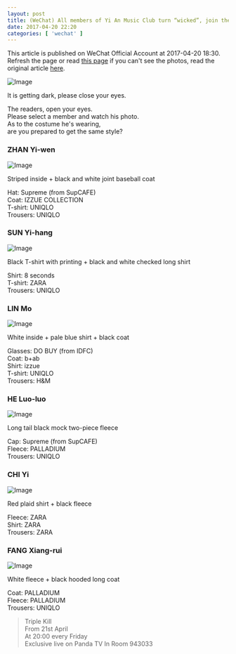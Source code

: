 ```yaml
---
layout: post
title: (WeChat) All members of Yi An Music Club turn “wicked”, join the feast of “Triple Kill” together
date: 2017-04-20 22:20
categories: [ 'wechat' ]
---
```


This article is published on WeChat Official Account at 2017-04-20 18:30. Refresh the page or read [this page](https://github.com/Quadrifolium/originalplan/blob/gh-pages/_posts/WeChat/2017-04-20-WeChat-Original-Plan.md) if you can't see the photos, read the original article [here](https://mp.weixin.qq.com/s/NuvzHH2QrtzU2n1Aa7za8g).

<!-- more -->

![Image](http://mmbiz.qpic.cn/mmbiz_png/XOMVurd7hjRicIiadcFb263nVcjicWC2WcFnRxKYFicILZZDRE2zoYh2FSkMfG5zth30qxj2icAVCBhLPWahxCMd44g/0)

It is getting dark, please close your eyes.

The readers, open your eyes.  
Please select a member and watch his photo.  
As to the costume he's wearing,    
are you prepared to get the same style?

### ZHAN Yi-wen

![Image](http://mmbiz.qpic.cn/mmbiz_png/XOMVurd7hjRicIiadcFb263nVcjicWC2WcFyWnjGzyxIMsnQUJsUayDiaq7UgfhD4g0aAAkzlcvcHdQQoibrCfGW6Iw/0)

Striped inside + black and white joint baseball coat

Hat: Supreme (from SupCAFE)  
Coat: IZZUE COLLECTION  
T-shirt: UNIQLO  
Trousers: UNIQLO

### SUN Yi-hang

![Image](http://mmbiz.qpic.cn/mmbiz_png/XOMVurd7hjREURIjVM8remBx1zDvq7R11U2EQAbmxXPCvFT4Ejtwf8kD1zN9NBkxmFTYaBN4x5lSlO19v2miavw/0)

Black T-shirt with printing + black and white checked long shirt

Shirt: 8 seconds  
T-shirt: ZARA  
Trousers: UNIQLO

### LIN Mo

![Image](http://mmbiz.qpic.cn/mmbiz_png/XOMVurd7hjRicIiadcFb263nVcjicWC2WcFJDvydEE2oFPShqYqXAxdvTx4yPOs604kMJDhUyqh4NlZzOvenlBfQg/0)

White inside + pale blue shirt + black coat

Glasses: DO BUY (from IDFC)  
Coat: b+ab  
Shirt: izzue  
T-shirt: UNIQLO  
Trousers: H&M

### HE Luo-luo

![Image](http://mmbiz.qpic.cn/mmbiz_png/XOMVurd7hjREURIjVM8remBx1zDvq7R1l2CUuh8bj6TIO48TJytKkugR2QBdqIibr2wDR8yEZa0QGNwUdiaSUSTg/0)

Long tail black mock two-piece fleece

Cap: Supreme (from SupCAFE)  
Fleece: PALLADIUM  
Trousers: UNIQLO

### CHI Yi

![Image](http://mmbiz.qpic.cn/mmbiz_png/XOMVurd7hjRicIiadcFb263nVcjicWC2WcFdQTjFO8hiaTdXxxmLLdGz4H84ibd9WOKficR7FugapsGPt7BGhzCMNTzQ/0)

Red plaid shirt + black fleece

Fleece: ZARA  
Shirt: ZARA  
Trousers: ZARA

### FANG Xiang-rui

![Image](http://mmbiz.qpic.cn/mmbiz_png/XOMVurd7hjRicIiadcFb263nVcjicWC2WcFR1uTJ7yn3rKc2NsjWh66P0H6ic8wiaztjS5B2XBd1Mv60GBq94LTuzOA/0)

White fleece + black hooded long coat

Coat: PALLADIUM  
Fleece: PALLADIUM  
Trousers: UNIQLO

> Triple Kill  
> From 21st April  
> At 20:00 every Friday  
> Exclusive live on Panda TV
> In Room 943033
